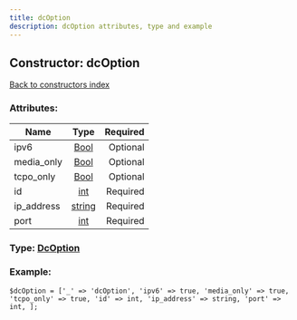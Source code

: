 ```yaml
---
title: dcOption
description: dcOption attributes, type and example
---
```

## Constructor: dcOption  
[Back to constructors index](index.md)



### Attributes:

| Name     |    Type       | Required |
|----------|:-------------:|---------:|
|ipv6|[Bool](../types/Bool.md) | Optional|
|media\_only|[Bool](../types/Bool.md) | Optional|
|tcpo\_only|[Bool](../types/Bool.md) | Optional|
|id|[int](../types/int.md) | Required|
|ip\_address|[string](../types/string.md) | Required|
|port|[int](../types/int.md) | Required|



### Type: [DcOption](../types/DcOption.md)


### Example:

```
$dcOption = ['_' => 'dcOption', 'ipv6' => true, 'media_only' => true, 'tcpo_only' => true, 'id' => int, 'ip_address' => string, 'port' => int, ];
```  

